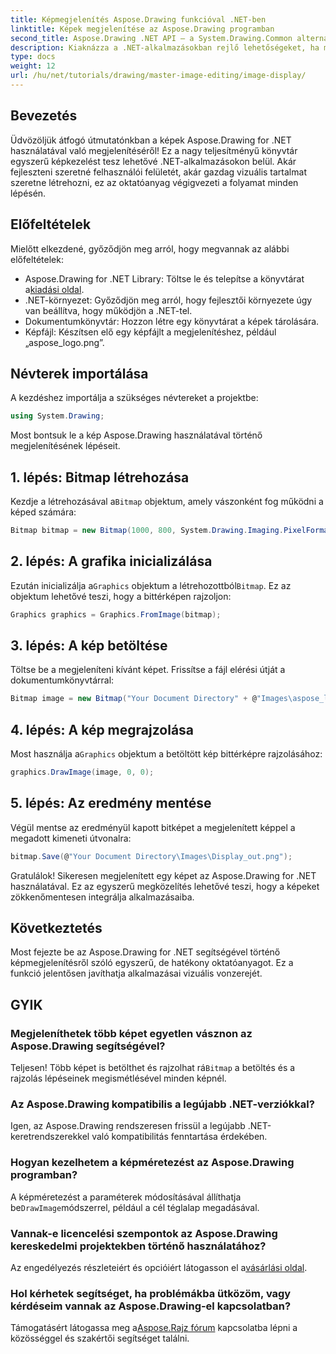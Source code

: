 ```yaml
---
title: Képmegjelenítés Aspose.Drawing funkcióval .NET-ben
linktitle: Képek megjelenítése az Aspose.Drawing programban
second_title: Aspose.Drawing .NET API – a System.Drawing.Common alternatívája
description: Kiaknázza a .NET-alkalmazásokban rejlő lehetőségeket, ha megtanulja, hogyan jeleníthet meg könnyedén képeket az Aspose.Drawing könyvtár használatával. Ez az átfogó oktatóanyag világos, lépésenkénti útmutatót ad.
type: docs
weight: 12
url: /hu/net/tutorials/drawing/master-image-editing/image-display/
---
```

## Bevezetés

Üdvözöljük átfogó útmutatónkban a képek Aspose.Drawing for .NET használatával való megjelenítéséről! Ez a nagy teljesítményű könyvtár egyszerű képkezelést tesz lehetővé .NET-alkalmazásokon belül. Akár fejleszteni szeretné felhasználói felületét, akár gazdag vizuális tartalmat szeretne létrehozni, ez az oktatóanyag végigvezeti a folyamat minden lépésén.

## Előfeltételek

Mielőtt elkezdené, győződjön meg arról, hogy megvannak az alábbi előfeltételek:

- Aspose.Drawing for .NET Library: Töltse le és telepítse a könyvtárat a[kiadási oldal](https://releases.aspose.com/drawing/net/).
- .NET-környezet: Győződjön meg arról, hogy fejlesztői környezete úgy van beállítva, hogy működjön a .NET-tel.
- Dokumentumkönyvtár: Hozzon létre egy könyvtárat a képek tárolására.
- Képfájl: Készítsen elő egy képfájlt a megjelenítéshez, például „aspose_logo.png”.

## Névterek importálása

A kezdéshez importálja a szükséges névtereket a projektbe:

```csharp
using System.Drawing;
```

Most bontsuk le a kép Aspose.Drawing használatával történő megjelenítésének lépéseit.

## 1. lépés: Bitmap létrehozása

 Kezdje a létrehozásával a`Bitmap` objektum, amely vászonként fog működni a képed számára:

```csharp
Bitmap bitmap = new Bitmap(1000, 800, System.Drawing.Imaging.PixelFormat.Format32bppPArgb);
```

## 2. lépés: A grafika inicializálása

 Ezután inicializálja a`Graphics` objektum a létrehozottból`Bitmap`. Ez az objektum lehetővé teszi, hogy a bittérképen rajzoljon:

```csharp
Graphics graphics = Graphics.FromImage(bitmap);
```

## 3. lépés: A kép betöltése

Töltse be a megjeleníteni kívánt képet. Frissítse a fájl elérési útját a dokumentumkönyvtárral:

```csharp
Bitmap image = new Bitmap("Your Document Directory" + @"Images\aspose_logo.png");
```

## 4. lépés: A kép megrajzolása

 Most használja a`Graphics` objektum a betöltött kép bittérképre rajzolásához:

```csharp
graphics.DrawImage(image, 0, 0);
```

## 5. lépés: Az eredmény mentése

Végül mentse az eredményül kapott bitképet a megjelenített képpel a megadott kimeneti útvonalra:

```csharp
bitmap.Save(@"Your Document Directory\Images\Display_out.png");
```

Gratulálok! Sikeresen megjelenített egy képet az Aspose.Drawing for .NET használatával. Ez az egyszerű megközelítés lehetővé teszi, hogy a képeket zökkenőmentesen integrálja alkalmazásaiba.

## Következtetés

Most fejezte be az Aspose.Drawing for .NET segítségével történő képmegjelenítésről szóló egyszerű, de hatékony oktatóanyagot. Ez a funkció jelentősen javíthatja alkalmazásai vizuális vonzerejét.

## GYIK

### Megjeleníthetek több képet egyetlen vásznon az Aspose.Drawing segítségével?

 Teljesen! Több képet is betölthet és rajzolhat rá`Bitmap` a betöltés és a rajzolás lépéseinek megismétlésével minden képnél.

### Az Aspose.Drawing kompatibilis a legújabb .NET-verziókkal?

Igen, az Aspose.Drawing rendszeresen frissül a legújabb .NET-keretrendszerekkel való kompatibilitás fenntartása érdekében.

### Hogyan kezelhetem a képméretezést az Aspose.Drawing programban?

 A képméretezést a paraméterek módosításával állíthatja be`DrawImage`módszerrel, például a cél téglalap megadásával.

### Vannak-e licencelési szempontok az Aspose.Drawing kereskedelmi projektekben történő használatához?

 Az engedélyezés részleteiért és opcióiért látogasson el a[vásárlási oldal](https://purchase.conholdate.com/buy).

### Hol kérhetek segítséget, ha problémákba ütközöm, vagy kérdéseim vannak az Aspose.Drawing-el kapcsolatban?

 Támogatásért látogassa meg a[Aspose.Rajz fórum](https://forum.aspose.com/c/diagram/17) kapcsolatba lépni a közösséggel és szakértői segítséget találni.